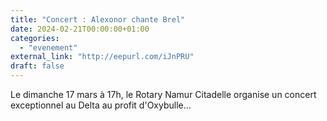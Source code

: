 ```yaml
---
title: "Concert : Alexonor chante Brel"
date: 2024-02-21T00:00:00+01:00
categories: 
  - "evenement"
external_link: "http://eepurl.com/iJnPRU"
draft: false
---
```

Le dimanche 17 mars à 17h, le Rotary Namur Citadelle organise un concert exceptionnel au Delta au profit d'Oxybulle...
